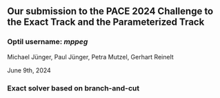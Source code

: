 ## Our submission to the PACE 2024 Challenge to the Exact Track and the Parameterized Track
### Optil username: *mppeg*

Michael Jünger, Paul Jünger, Petra Mutzel, Gerhart Reinelt

June 9th, 2024

### Exact solver based on branch-and-cut